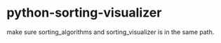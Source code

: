 # python-sorting-visualizer

make sure sorting_algorithms and sorting_visualizer is in the same path.
    
